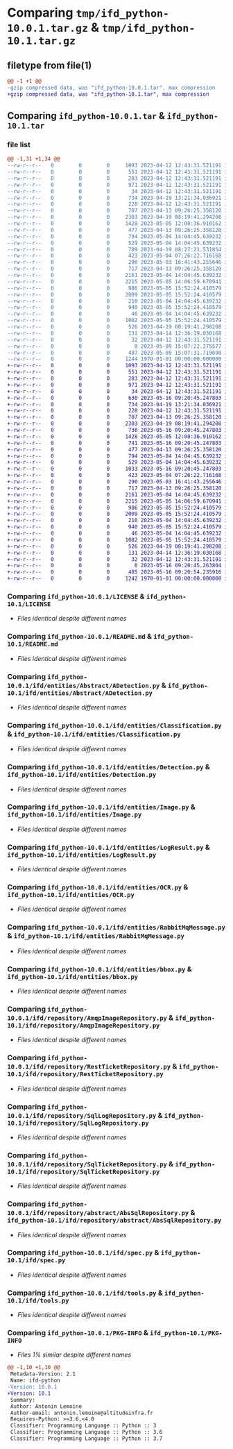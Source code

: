 # Comparing `tmp/ifd_python-10.0.1.tar.gz` & `tmp/ifd_python-10.1.tar.gz`

## filetype from file(1)

```diff
@@ -1 +1 @@
-gzip compressed data, was "ifd_python-10.0.1.tar", max compression
+gzip compressed data, was "ifd_python-10.1.tar", max compression
```

## Comparing `ifd_python-10.0.1.tar` & `ifd_python-10.1.tar`

### file list

```diff
@@ -1,31 +1,34 @@
--rw-r--r--   0        0        0     1093 2023-04-12 12:43:31.521191 ifd_python-10.0.1/LICENSE
--rw-r--r--   0        0        0      551 2023-04-12 12:43:31.521191 ifd_python-10.0.1/README.md
--rw-r--r--   0        0        0      283 2023-04-12 12:43:31.521191 ifd_python-10.0.1/ifd/__init__.py
--rw-r--r--   0        0        0      971 2023-04-12 12:43:31.521191 ifd_python-10.0.1/ifd/entities/Abstract/ADetection.py
--rw-r--r--   0        0        0       34 2023-04-12 12:43:31.521191 ifd_python-10.0.1/ifd/entities/Abstract/__init__.py
--rw-r--r--   0        0        0      734 2023-04-19 13:21:34.036921 ifd_python-10.0.1/ifd/entities/Classification.py
--rw-r--r--   0        0        0      228 2023-04-12 12:43:31.521191 ifd_python-10.0.1/ifd/entities/Couleur.py
--rw-r--r--   0        0        0      707 2023-04-13 09:26:25.358120 ifd_python-10.0.1/ifd/entities/Detection.py
--rw-r--r--   0        0        0     2303 2023-04-19 08:19:41.294208 ifd_python-10.0.1/ifd/entities/Image.py
--rw-r--r--   0        0        0     1428 2023-05-05 12:08:36.910162 ifd_python-10.0.1/ifd/entities/LogResult.py
--rw-r--r--   0        0        0      477 2023-04-13 09:26:25.358120 ifd_python-10.0.1/ifd/entities/Modele.py
--rw-r--r--   0        0        0      794 2023-05-04 14:04:45.639232 ifd_python-10.0.1/ifd/entities/OCR.py
--rw-r--r--   0        0        0      529 2023-05-04 14:04:45.639232 ifd_python-10.0.1/ifd/entities/RabbitMqMessage.py
--rw-r--r--   0        0        0      709 2023-04-19 08:27:21.531854 ifd_python-10.0.1/ifd/entities/Tag.py
--rw-r--r--   0        0        0      423 2023-05-04 07:26:22.716168 ifd_python-10.0.1/ifd/entities/Ticket.py
--rw-r--r--   0        0        0      290 2023-05-03 16:41:43.255646 ifd_python-10.0.1/ifd/entities/__init__.py
--rw-r--r--   0        0        0      717 2023-04-13 09:26:25.358120 ifd_python-10.0.1/ifd/entities/bbox.py
--rw-r--r--   0        0        0     2161 2023-05-04 14:04:45.639232 ifd_python-10.0.1/ifd/repository/AmqpImageRepository.py
--rw-r--r--   0        0        0     2215 2023-05-05 14:06:59.670941 ifd_python-10.0.1/ifd/repository/RestTicketRepository.py
--rw-r--r--   0        0        0      986 2023-05-05 15:52:24.410579 ifd_python-10.0.1/ifd/repository/SqlLogRepository.py
--rw-r--r--   0        0        0     2009 2023-05-05 15:52:24.410579 ifd_python-10.0.1/ifd/repository/SqlTicketRepository.py
--rw-r--r--   0        0        0      210 2023-05-04 14:04:45.639232 ifd_python-10.0.1/ifd/repository/__init__.py
--rw-r--r--   0        0        0      940 2023-05-05 15:52:24.410579 ifd_python-10.0.1/ifd/repository/abstract/AbsSqlRepository.py
--rw-r--r--   0        0        0       46 2023-05-04 14:04:45.639232 ifd_python-10.0.1/ifd/repository/abstract/__init__.py
--rw-r--r--   0        0        0     1082 2023-05-05 15:52:24.410579 ifd_python-10.0.1/ifd/spec.py
--rw-r--r--   0        0        0      526 2023-04-19 08:19:41.298208 ifd_python-10.0.1/ifd/tools.py
--rw-r--r--   0        0        0      131 2023-04-14 12:36:19.030168 ifd_python-10.0.1/ifd/usecase/Interfaces/IFonction.py
--rw-r--r--   0        0        0       32 2023-04-12 12:43:31.521191 ifd_python-10.0.1/ifd/usecase/Interfaces/__init__.py
--rw-r--r--   0        0        0        0 2023-05-09 15:07:22.275577 ifd_python-10.0.1/ifd/usecase/__init__.py
--rw-r--r--   0        0        0      407 2023-05-09 15:07:31.719698 ifd_python-10.0.1/pyproject.toml
--rw-r--r--   0        0        0     1244 1970-01-01 00:00:00.000000 ifd_python-10.0.1/PKG-INFO
+-rw-r--r--   0        0        0     1093 2023-04-12 12:43:31.521191 ifd_python-10.1/LICENSE
+-rw-r--r--   0        0        0      551 2023-04-12 12:43:31.521191 ifd_python-10.1/README.md
+-rw-r--r--   0        0        0      283 2023-04-12 12:43:31.521191 ifd_python-10.1/ifd/__init__.py
+-rw-r--r--   0        0        0      971 2023-04-12 12:43:31.521191 ifd_python-10.1/ifd/entities/Abstract/ADetection.py
+-rw-r--r--   0        0        0       34 2023-04-12 12:43:31.521191 ifd_python-10.1/ifd/entities/Abstract/__init__.py
+-rw-r--r--   0        0        0      630 2023-05-16 09:20:45.247803 ifd_python-10.1/ifd/entities/BodyTicket.py
+-rw-r--r--   0        0        0      734 2023-04-19 13:21:34.036921 ifd_python-10.1/ifd/entities/Classification.py
+-rw-r--r--   0        0        0      228 2023-04-12 12:43:31.521191 ifd_python-10.1/ifd/entities/Couleur.py
+-rw-r--r--   0        0        0      707 2023-04-13 09:26:25.358120 ifd_python-10.1/ifd/entities/Detection.py
+-rw-r--r--   0        0        0     2303 2023-04-19 08:19:41.294208 ifd_python-10.1/ifd/entities/Image.py
+-rw-r--r--   0        0        0      730 2023-05-16 09:20:45.247803 ifd_python-10.1/ifd/entities/Intervention.py
+-rw-r--r--   0        0        0     1428 2023-05-05 12:08:36.910162 ifd_python-10.1/ifd/entities/LogResult.py
+-rw-r--r--   0        0        0      741 2023-05-16 09:20:45.247803 ifd_python-10.1/ifd/entities/Malfacon.py
+-rw-r--r--   0        0        0      477 2023-04-13 09:26:25.358120 ifd_python-10.1/ifd/entities/Modele.py
+-rw-r--r--   0        0        0      794 2023-05-04 14:04:45.639232 ifd_python-10.1/ifd/entities/OCR.py
+-rw-r--r--   0        0        0      529 2023-05-04 14:04:45.639232 ifd_python-10.1/ifd/entities/RabbitMqMessage.py
+-rw-r--r--   0        0        0     1033 2023-05-16 09:20:45.247803 ifd_python-10.1/ifd/entities/Tag.py
+-rw-r--r--   0        0        0      423 2023-05-04 07:26:22.716168 ifd_python-10.1/ifd/entities/Ticket.py
+-rw-r--r--   0        0        0      290 2023-05-03 16:41:43.255646 ifd_python-10.1/ifd/entities/__init__.py
+-rw-r--r--   0        0        0      717 2023-04-13 09:26:25.358120 ifd_python-10.1/ifd/entities/bbox.py
+-rw-r--r--   0        0        0     2161 2023-05-04 14:04:45.639232 ifd_python-10.1/ifd/repository/AmqpImageRepository.py
+-rw-r--r--   0        0        0     2215 2023-05-05 14:06:59.670941 ifd_python-10.1/ifd/repository/RestTicketRepository.py
+-rw-r--r--   0        0        0      986 2023-05-05 15:52:24.410579 ifd_python-10.1/ifd/repository/SqlLogRepository.py
+-rw-r--r--   0        0        0     2009 2023-05-05 15:52:24.410579 ifd_python-10.1/ifd/repository/SqlTicketRepository.py
+-rw-r--r--   0        0        0      210 2023-05-04 14:04:45.639232 ifd_python-10.1/ifd/repository/__init__.py
+-rw-r--r--   0        0        0      940 2023-05-05 15:52:24.410579 ifd_python-10.1/ifd/repository/abstract/AbsSqlRepository.py
+-rw-r--r--   0        0        0       46 2023-05-04 14:04:45.639232 ifd_python-10.1/ifd/repository/abstract/__init__.py
+-rw-r--r--   0        0        0     1082 2023-05-05 15:52:24.410579 ifd_python-10.1/ifd/spec.py
+-rw-r--r--   0        0        0      526 2023-04-19 08:19:41.298208 ifd_python-10.1/ifd/tools.py
+-rw-r--r--   0        0        0      131 2023-04-14 12:36:19.030168 ifd_python-10.1/ifd/usecase/Interfaces/IFonction.py
+-rw-r--r--   0        0        0       32 2023-04-12 12:43:31.521191 ifd_python-10.1/ifd/usecase/Interfaces/__init__.py
+-rw-r--r--   0        0        0        0 2023-05-16 09:20:45.263804 ifd_python-10.1/ifd/usecase/__init__.py
+-rw-r--r--   0        0        0      405 2023-05-16 09:20:54.235916 ifd_python-10.1/pyproject.toml
+-rw-r--r--   0        0        0     1242 1970-01-01 00:00:00.000000 ifd_python-10.1/PKG-INFO
```

### Comparing `ifd_python-10.0.1/LICENSE` & `ifd_python-10.1/LICENSE`

 * *Files identical despite different names*

### Comparing `ifd_python-10.0.1/README.md` & `ifd_python-10.1/README.md`

 * *Files identical despite different names*

### Comparing `ifd_python-10.0.1/ifd/entities/Abstract/ADetection.py` & `ifd_python-10.1/ifd/entities/Abstract/ADetection.py`

 * *Files identical despite different names*

### Comparing `ifd_python-10.0.1/ifd/entities/Classification.py` & `ifd_python-10.1/ifd/entities/Classification.py`

 * *Files identical despite different names*

### Comparing `ifd_python-10.0.1/ifd/entities/Detection.py` & `ifd_python-10.1/ifd/entities/Detection.py`

 * *Files identical despite different names*

### Comparing `ifd_python-10.0.1/ifd/entities/Image.py` & `ifd_python-10.1/ifd/entities/Image.py`

 * *Files identical despite different names*

### Comparing `ifd_python-10.0.1/ifd/entities/LogResult.py` & `ifd_python-10.1/ifd/entities/LogResult.py`

 * *Files identical despite different names*

### Comparing `ifd_python-10.0.1/ifd/entities/OCR.py` & `ifd_python-10.1/ifd/entities/OCR.py`

 * *Files identical despite different names*

### Comparing `ifd_python-10.0.1/ifd/entities/RabbitMqMessage.py` & `ifd_python-10.1/ifd/entities/RabbitMqMessage.py`

 * *Files identical despite different names*

### Comparing `ifd_python-10.0.1/ifd/entities/bbox.py` & `ifd_python-10.1/ifd/entities/bbox.py`

 * *Files identical despite different names*

### Comparing `ifd_python-10.0.1/ifd/repository/AmqpImageRepository.py` & `ifd_python-10.1/ifd/repository/AmqpImageRepository.py`

 * *Files identical despite different names*

### Comparing `ifd_python-10.0.1/ifd/repository/RestTicketRepository.py` & `ifd_python-10.1/ifd/repository/RestTicketRepository.py`

 * *Files identical despite different names*

### Comparing `ifd_python-10.0.1/ifd/repository/SqlLogRepository.py` & `ifd_python-10.1/ifd/repository/SqlLogRepository.py`

 * *Files identical despite different names*

### Comparing `ifd_python-10.0.1/ifd/repository/SqlTicketRepository.py` & `ifd_python-10.1/ifd/repository/SqlTicketRepository.py`

 * *Files identical despite different names*

### Comparing `ifd_python-10.0.1/ifd/repository/abstract/AbsSqlRepository.py` & `ifd_python-10.1/ifd/repository/abstract/AbsSqlRepository.py`

 * *Files identical despite different names*

### Comparing `ifd_python-10.0.1/ifd/spec.py` & `ifd_python-10.1/ifd/spec.py`

 * *Files identical despite different names*

### Comparing `ifd_python-10.0.1/ifd/tools.py` & `ifd_python-10.1/ifd/tools.py`

 * *Files identical despite different names*

### Comparing `ifd_python-10.0.1/PKG-INFO` & `ifd_python-10.1/PKG-INFO`

 * *Files 1% similar despite different names*

```diff
@@ -1,10 +1,10 @@
 Metadata-Version: 2.1
 Name: ifd-python
-Version: 10.0.1
+Version: 10.1
 Summary: 
 Author: Antonin Lemoine
 Author-email: antonin.lemoine@altitudeinfra.fr
 Requires-Python: >=3.6,<4.0
 Classifier: Programming Language :: Python :: 3
 Classifier: Programming Language :: Python :: 3.6
 Classifier: Programming Language :: Python :: 3.7
```

